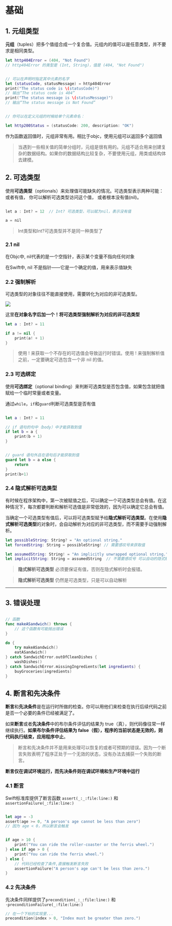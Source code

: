 # 基础

## 1. 元组类型

**元组**（tuples）把多个值组合成一个复合值。元组内的值可以是任意类型，并不要求是相同类型。

```swift
let http404Error = (404, "Not Found")
// http404Error 的类型是 (Int, String)，值是 (404, "Not Found")


// 可以在声明时指定其中元素的名字
let (statusCode, statusMessage) = http404Error
print("The status code is \(statusCode)")
// 输出“The status code is 404”
print("The status message is \(statusMessage)")
// 输出“The status message is Not Found”


// 你可以在定义元组的时候给单个元素命名：

let http200Status = (statusCode: 200, description: "OK")

```

作为函数返回值时，元组非常有用。相比于objc，使用元组可以返回多个返回值

> 当遇到一些相关值的简单分组时，元组是很有用的。元组不适合用来创建复杂的数据结构。如果你的数据结构比较复杂，不要使用元组，用类或结构体去建模。

## 2. 可选类型

使用**可选类型**（optionals）来处理值可能缺失的情况。可选类型表示两种可能： 或者有值， 你可以解析可选类型访问这个值， 或者根本没有值(nil)。

```c++

let a : Int? = 12  // Int? 可选类型，可以赋为nil，表示没有值

a = nil

```

> Int类型和Int?可选类型并不是同一种类型了

### 2.1 nil

在Objc中, nil代表的是一个空指针，表示某个变量不指向任何对象

在Swift中, nil 不是指针——它是一个确定的值，用来表示值缺失

### 2.2 强制解析

可选类型的对象往往不能直接使用，需要转化为对应的非可选类型。 

![](https://pic.existorlive.cn/%E6%88%AA%E5%B1%8F2020-11-02%20%E4%B8%8B%E5%8D%881.57.21.png)

这里**在对象名字后加一个！将可选类型强制解析为对应的非可选类型**

```swift
let a : Int? = 11

if a != nil {
    print(a! + 1)
}

```

> 使用 ! 来获取一个不存在的可选值会导致运行时错误。使用 ! 来强制解析值之前，一定要确定可选包含一个非 nil 的值。

### 2.3 可选绑定

使用**可选绑定**（optional binding）来判断可选类型是否包含值，如果包含就把值赋给一个临时常量或者变量。

通过`while`，`if`和`guard`判断可选类型是否有值

```swift

let a : Int? = 11

// if 语句的句中（body）中才能获取到值
if let b = a {
    print(b + 1)
}


// guard 语句外且在语句后才能获取到值
guard let b = a else {
    return
}
print(b+1)
```

### 2.4 隐式解析可选类型

有时候在程序架构中，第一次被赋值之后，可以确定一个可选类型总会有值。在这种情况下，每次都要判断和解析可选值是非常低效的，因为可以确定它总会有值。

当确定一个可选类型有值后，可以将可选类型赋予给**隐式解析可选类型**。在使用**隐式解析可选类型**的对象时，会自动解析为对应的非可选类型，而不需要手动强制解析。

```swift
let possibleString: String? = "An optional string."
let forcedString: String = possibleString! // 需要感叹号来获取值

let assumedString: String! = "An implicitly unwrapped optional string."
let implicitString: String = assumedString  // 不需要感叹号 可以自动的隐式解析
```

> **隐式解析可选类型** 必须要保证有值，否则在隐式解析时会报错。

> **隐式解析可选类型** 仍然是可选类型，只是可以自动解析

---

## 3. 错误处理

```swift

// 函数
func makeASandwich() throws {
    // 这个函数有可能抛出错误
}

do {
    try makeASandwich()
    eatASandwich()
} catch SandwichError.outOfCleanDishes {
    washDishes()
} catch SandwichError.missingIngredients(let ingredients) {
    buyGroceries(ingredients)
}

```

## 4. 断言和先决条件

**断言**和**先决条件**是在运行时所做的检查。你可以用他们来检查在执行后续代码之前是否一个必要的条件已经被满足了。

如果**断言**或者**先决条件**中的布尔条件评估的结果为 true（真），则代码像往常一样继续执行。**如果布尔条件评估结果为 false（假），程序的当前状态是无效的，则代码执行结束，应用程序中止**。

> 断言和先决条件并不是用来处理可以恢复的或者可预期的错误。因为一个断言失败表明了程序正处于一个无效的状态，没有办法去捕获一个失败的断言。

**断言仅在调试环境运行，而先决条件则在调试环境和生产环境中运行**

### 4.1 断言

Swift标准库提供了断言函数 `assert(_:_:file:line:)` 和 `assertionFailure(_:file:line:)`

```swift

let age = -3
assert(age >= 0, "A person's age cannot be less than zero")
// 因为 age < 0，所以断言会触发


if age > 10 {
    print("You can ride the roller-coaster or the ferris wheel.")
} else if age > 0 {
    print("You can ride the ferris wheel.")
} else {
    // 代码已经检查了条件,直接触发断言失败
    assertionFailure("A person's age can't be less than zero.")
}

```

### 4.2 先决条件

先决条件同样提供了`precondition(_:_:file:line:)` 和`·preconditionFailure(_:file:line:)`

```swift
// 在一个下标的实现里...
precondition(index > 0, "Index must be greater than zero.")
```

